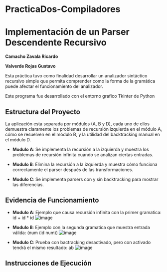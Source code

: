 # PracticaDos-Compiladores
# Implementación de un Parser Descendente Recursivo

**Camacho Zavala Ricardo**

**Valverde Rojas Gustavo**

Esta práctica tuvo como finalidad desarrollar un analizador sintáctico recursivo simple que permita comprender como la forma de
la gramática puede afectar el funcionamiento del analizador.

Este programa fue desarrollado con el entorno grafico Tkinter de Python 

## Estructura del Proyecto

La aplicación esta separada por módulos (A, B y D), cada uno de ellos demuestra claramente los problemas de recursión izquierda en el módulo A, cómo se resuelven en el módulo B, y la utilidad del backtracking manual en el módulo D.

- **Modulo A**: Se implementa la recursión a la izquierda y muestra los problemas de recursión infinita cuando se analizan ciertas entradas. 

- **Modulo B**: Elimina la recursión a la izquierda y muestra cómo funciona correctamente el parser después de las transformaciones.

- **Modulo C**: Se implementa parsers con y sin backtracking para mostrar las diferencias.

## Evidencia de Funcionamiento 

- **Modulo A**:
  Ejemplo que causa recursión infinita con la primer gramatica: id + id * id 
  ![image](https://github.com/user-attachments/assets/0f058603-f5a1-4e00-a18d-82d35963b691)

- **Modulo B**:
  Ejemplo con la segunda gramatica que muestra entrada válida: (num (id num))
  ![image](https://github.com/user-attachments/assets/cd5223f8-fb86-44ba-9a48-4079ccc0e318)

- **Modulo C**:
  Prueba con bactracking desactivado, pero con activado tendrá el mismo resultado: ab
  ![image](https://github.com/user-attachments/assets/b0c412f2-cc50-4126-82a2-3664fb4c1a8c)

## Instrucciones de Ejecución 

